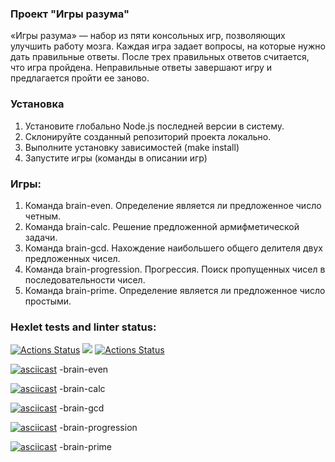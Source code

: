 ### Проект "Игры разума"
«Игры разума» — набор из пяти консольных игр, позволяющих улучшить работу мозга. Каждая игра задает вопросы, на которые нужно дать правильные ответы. После трех правильных ответов считается, что игра пройдена. Неправильные ответы завершают игру и предлагается пройти ее заново. 

### Установка 

1. Установите глобально Node.js последней версии в систему.
2. Склонируйте созданный репозиторий проекта локально. 
3. Выполните установку зависимостей (make install)
4. Запустите игры (команды в описании игр)

### Игры:
1. Команда brain-even. Определение является ли предложенное число четным.
2. Команда brain-calc. Решение предложенной армифметической задачи.
3. Команда brain-gcd. Нахождение наибольшего общего делителя двух предложенных чисел.
4. Команда brain-progression. Прогрессия. Поиск пропущенных чисел в последовательности чисел.
5. Команда brain-prime. Определение является ли предложенное число простыми.

### Hexlet tests and linter status:
[![Actions Status](https://github.com/542993/frontend-project-lvl1/workflows/hexlet-check/badge.svg)](https://github.com/542993/frontend-project-lvl1/actions)
<a href="https://codeclimate.com/github/542993/frontend-project-lvl1/maintainability"><img src="https://api.codeclimate.com/v1/badges/b1ee8ef0221576c495a2/maintainability" /></a>
[![Actions Status](https://github.com/542993/frontend-project-lvl1/workflows/linter-check/badge.svg)](https://github.com/542993/frontend-project-lvl1/actions)

[![asciicast](https://asciinema.org/a/3MeBuvuIkkz85qH7hMjAM1NgC.svg)](https://asciinema.org/a/3MeBuvuIkkz85qH7hMjAM1NgC) -brain-even

[![asciicast](https://asciinema.org/a/jf8ZbQQSFycI7FRYmcp17SWSM.svg)](https://asciinema.org/a/jf8ZbQQSFycI7FRYmcp17SWSM) -brain-calc

[![asciicast](https://asciinema.org/a/UBLYXovEVHOxijSw6yQ0F1G88.svg)](https://asciinema.org/a/UBLYXovEVHOxijSw6yQ0F1G88) -brain-gcd

[![asciicast](https://asciinema.org/a/HqVxQHUfthImJeNgzkVD2xNpD.svg)](https://asciinema.org/a/HqVxQHUfthImJeNgzkVD2xNpD) -brain-progression

[![asciicast](https://asciinema.org/a/U7FJpfC0BoG1KN9HU8DRsuCrj.svg)](https://asciinema.org/a/U7FJpfC0BoG1KN9HU8DRsuCrj) -brain-prime
